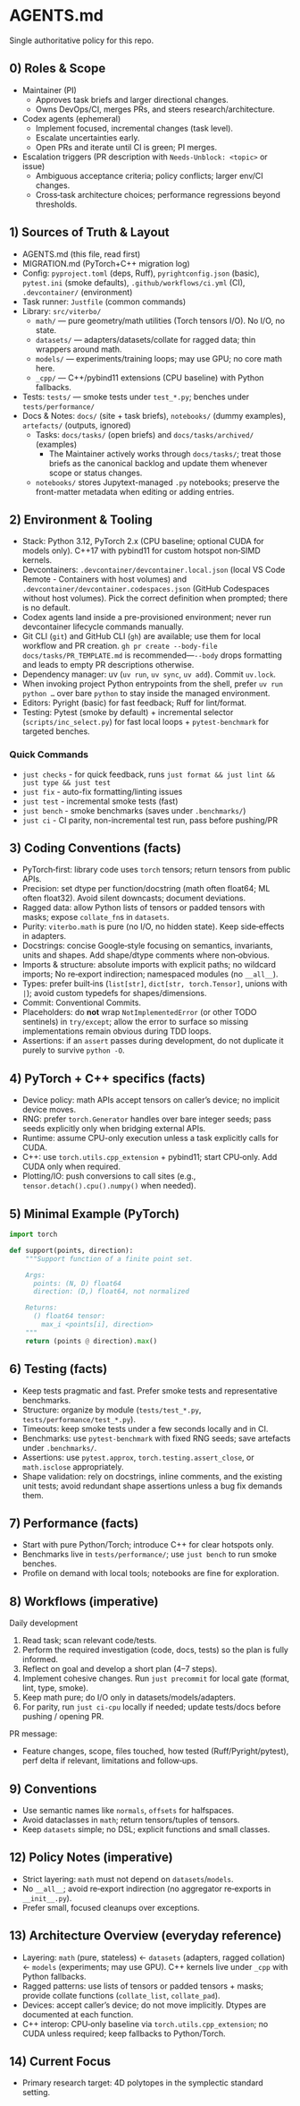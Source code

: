 # AGENTS.md

Single authoritative policy for this repo.

## 0) Roles & Scope

- Maintainer (PI)
  - Approves task briefs and larger directional changes.
  - Owns DevOps/CI, merges PRs, and steers research/architecture.
- Codex agents (ephemeral)
  - Implement focused, incremental changes (task level).
  - Escalate uncertainties early.
  - Open PRs and iterate until CI is green; PI merges.
- Escalation triggers (PR description with `Needs-Unblock: <topic>` or issue)
  - Ambiguous acceptance criteria; policy conflicts; larger env/CI changes.
  - Cross‑task architecture choices; performance regressions beyond thresholds.

## 1) Sources of Truth & Layout

- AGENTS.md (this file, read first)
- MIGRATION.md (PyTorch+C++ migration log)
- Config: `pyproject.toml` (deps, Ruff), `pyrightconfig.json` (basic), `pytest.ini` (smoke defaults), `.github/workflows/ci.yml` (CI), `.devcontainer/` (environment)
- Task runner: `Justfile` (common commands)
- Library: `src/viterbo/`
  - `math/` — pure geometry/math utilities (Torch tensors I/O). No I/O, no state.
  - `datasets/` — adapters/datasets/collate for ragged data; thin wrappers around math.
  - `models/` — experiments/training loops; may use GPU; no core math here.
  - `_cpp/` — C++/pybind11 extensions (CPU baseline) with Python fallbacks.
- Tests: `tests/` — smoke tests under `test_*.py`; benches under `tests/performance/`
- Docs & Notes: `docs/` (site + task briefs), `notebooks/` (dummy examples), `artefacts/` (outputs, ignored)
  - Tasks: `docs/tasks/` (open briefs) and `docs/tasks/archived/` (examples)
    * The Maintainer actively works through `docs/tasks/`; treat those briefs as the canonical backlog and update them whenever scope or status changes.
  - `notebooks/` stores Jupytext-managed `.py` notebooks; preserve the front-matter metadata when editing or adding entries.

## 2) Environment & Tooling

- Stack: Python 3.12, PyTorch 2.x (CPU baseline; optional CUDA for models only). C++17 with pybind11 for custom hotspot non‑SIMD kernels.
- Devcontainers: `.devcontainer/devcontainer.local.json` (local VS Code Remote - Containers with host volumes) and `.devcontainer/devcontainer.codespaces.json` (GitHub Codespaces without host volumes). Pick the correct definition when prompted; there is no default.
- Codex agents land inside a pre-provisioned environment; never run devcontainer lifecycle commands manually.
- Git CLI (`git`) and GitHub CLI (`gh`) are available; use them for local workflow and PR creation. `gh pr create --body-file docs/tasks/PR_TEMPLATE.md` is recommended—`--body` drops formatting and leads to empty PR descriptions otherwise.
- Dependency manager: uv (`uv run`, `uv sync`, `uv add`). Commit `uv.lock`.
- When invoking project Python entrypoints from the shell, prefer `uv run python …` over bare `python` to stay inside the managed environment.
- Editors: Pyright (basic) for fast feedback; Ruff for lint/format.
- Testing: Pytest (smoke by default) + incremental selector (`scripts/inc_select.py`) for fast local loops + `pytest-benchmark` for targeted benches.

### Quick Commands

- `just checks` - for quick feedback, runs `just format && just lint && just type && just test`
- `just fix` - auto-fix formatting/linting issues
- `just test` - incremental smoke tests (fast)
- `just bench` - smoke benchmarks (saves under `.benchmarks/`)
- `just ci` - CI parity, non-incremental test run, pass before pushing/PR

## 3) Coding Conventions (facts)

- PyTorch‑first: library code uses `torch` tensors; return tensors from public APIs.
- Precision: set dtype per function/docstring (math often float64; ML often float32). Avoid silent downcasts; document deviations.
- Ragged data: allow Python lists of tensors or padded tensors with masks; expose `collate_fn`s in `datasets`.
- Purity: `viterbo.math` is pure (no I/O, no hidden state). Keep side‑effects in adapters.
- Docstrings: concise Google‑style focusing on semantics, invariants, units and shapes. Add shape/dtype comments where non‑obvious.
- Imports & structure: absolute imports with explicit paths; no wildcard imports; No re‑export indirection; namespaced modules (no `__all__`).
- Types: prefer built‑ins (`list[str]`, `dict[str, torch.Tensor]`, unions with `|`); avoid custom typedefs for shapes/dimensions.
- Commit: Conventional Commits.
- Placeholders: do **not** wrap `NotImplementedError` (or other TODO sentinels) in `try/except`; allow the error to surface so missing implementations remain obvious during TDD loops.
- Assertions: if an `assert` passes during development, do not duplicate it purely to survive `python -O`.

## 4) PyTorch + C++ specifics (facts)

- Device policy: math APIs accept tensors on caller’s device; no implicit device moves.
- RNG: prefer `torch.Generator` handles over bare integer seeds; pass seeds explicitly only when bridging external APIs.
- Runtime: assume CPU-only execution unless a task explicitly calls for CUDA.
- C++: use `torch.utils.cpp_extension` + pybind11; start CPU‑only. Add CUDA only when required.
- Plotting/IO: push conversions to call sites (e.g., `tensor.detach().cpu().numpy()` when needed).

## 5) Minimal Example (PyTorch)

```python
import torch

def support(points, direction):
    """Support function of a finite point set.

    Args:
      points: (N, D) float64
      direction: (D,) float64, not normalized

    Returns:
      () float64 tensor:
        max_i <points[i], direction>
    """
    return (points @ direction).max()
```

## 6) Testing (facts)

- Keep tests pragmatic and fast. Prefer smoke tests and representative benchmarks.
- Structure: organize by module (`tests/test_*.py`, `tests/performance/test_*.py`).
- Timeouts: keep smoke tests under a few seconds locally and in CI.
- Benchmarks: use `pytest-benchmark` with fixed RNG seeds; save artefacts under `.benchmarks/`.
- Assertions: use `pytest.approx`, `torch.testing.assert_close`, or `math.isclose` appropriately.
- Shape validation: rely on docstrings, inline comments, and the existing unit tests; avoid redundant shape assertions unless a bug fix demands them.

## 7) Performance (facts)

- Start with pure Python/Torch; introduce C++ for clear hotspots only.
- Benchmarks live in `tests/performance/`; use `just bench` to run smoke benches.
- Profile on demand with local tools; notebooks are fine for exploration.

## 8) Workflows (imperative)

Daily development

1. Read task; scan relevant code/tests.
2. Perform the required investigation (code, docs, tests) so the plan is fully informed.
3. Reflect on goal and develop a short plan (4–7 steps).
3. Implement cohesive changes. Run `just precommit` for local gate (format, lint, type, smoke).
4. Keep math pure; do I/O only in datasets/models/adapters.
5. For parity, run `just ci-cpu` locally if needed; update tests/docs before pushing / opening PR.

PR message:

- Feature changes, scope, files touched, how tested (Ruff/Pyright/pytest), perf delta if relevant, limitations and follow‑ups.

## 9) Conventions

- Use semantic names like `normals`, `offsets` for halfspaces.
- Avoid dataclasses in `math`; return tensors/tuples of tensors.
- Keep `datasets` simple; no DSL; explicit functions and small classes.

## 12) Policy Notes (imperative)

- Strict layering: `math` must not depend on `datasets`/`models`.
- No `__all__`; avoid re‑export indirection (no aggregator re‑exports in `__init__.py`).
- Prefer small, focused cleanups over exceptions.

## 13) Architecture Overview (everyday reference)

- Layering: `math` (pure, stateless) ← `datasets` (adapters, ragged collation) ← `models` (experiments; may use GPU). C++ kernels live under `_cpp` with Python fallbacks.
- Ragged patterns: use lists of tensors or padded tensors + masks; provide collate functions (`collate_list`, `collate_pad`).
- Devices: accept caller’s device; do not move implicitly. Dtypes are documented at each function.
- C++ interop: CPU‑only baseline via `torch.utils.cpp_extension`; no CUDA unless required; keep fallbacks to Python/Torch.

## 14) Current Focus

- Primary research target: 4D polytopes in the symplectic standard setting.
